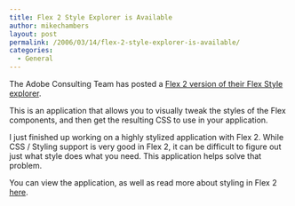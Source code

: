 ```yaml
---
title: Flex 2 Style Explorer is Available
author: mikechambers
layout: post
permalink: /2006/03/14/flex-2-style-explorer-is-available/
categories:
  - General
---
```



The Adobe Consulting Team has posted a [Flex 2 version of their Flex Style explorer][1].

This is an application that allows you to visually tweak the styles of the Flex components, and then get the resulting CSS to use in your application.

I just finished up working on a highly stylized application with Flex 2. While CSS / Styling support is very good in Flex 2, it can be difficult to figure out just what style does what you need. This application helps solve that problem.

You can view the application, as well as read more about styling in Flex 2 [here][1].

 [1]: http://weblogs.macromedia.com/mc/archives/2006/03/flex_2_style_ex.cfm